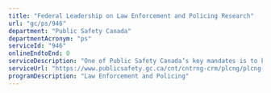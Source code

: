 ```yaml
---
title: "Federal Leadership on Law Enforcement and Policing Research"
url: "gc/ps/946"
department: "Public Safety Canada"
departmentAcronym: "ps"
serviceId: "946"
onlineEndtoEnd: 0
serviceDescription: "One of Public Safety Canada’s key mandates is to keep Canadians safe from crime. To support this mandate, the Law Enforcement and Policing Research Unit (LEPRU) of the Research Division, CSCCB, provides sound, empirical information to support policy development in the areas of policing, serious and organized crime, guns and gangs, human trafficking, drug markets, and First Nations policing. LEPRU provides subject matter and research expertise in these key areas by utilizing a variety of qualitative and quantitative methodological approaches."
serviceUrl: "https://www.publicsafety.gc.ca/cnt/cntrng-crm/plcng/plcng-rsrch/index-en.aspx"
programDescription: "Law Enforcement and Policing"
---
```

